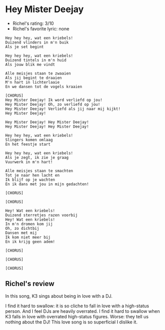 # Hey Mister Deejay

 * Richel's rating: 3/10
 * Richel's  favorite lyric: none

```
Hey hey hey, wat een kriebels!
Duizend vlinders in m'n buik
Als je set begint

Hey hey hey, wat een kriebels!
Duizend tintels in m'n huid
Als jouw blik me vindt

Alle meisjes staan te zwaaien
Als jij begint te draaien
M'n hart in lichterlaaie
En we dansen tot de vogels kraaien

[CHORUS]
Hey Mister Deejay! Ik word verliefd op jou!
Hey Mister Deejay! Oh, zo verliefd op jou!
Hey Mister Deejay! Verliefd als jij naar mij kijkt!
Hey Mister Deejay!

Hey Mister Deejay! Hey Mister Deejay!
Hey Mister Deejay! Hey Mister Deejay!

Hey hey hey, wat een kriebels!
Slingers komen omlaag
En het feestje start

Hey hey hey, wat een kriebels!
Als je zegt, ik zie je graag
Vuurwerk in m'n hart!

Alle meisjes staan te smachten
Tot je naar hen lacht en
Ik blijf op je wachten
En ik dans met jou in mijn gedachten!

[CHORUS]

[CHORUS]

Hey! Wat een kriebels!
Duizend sterretjes razen voorbij
Hey! Wat een kriebels!
In m'n dromen kom jij
Oh, zo dichtbij
Dansen met mij
Ik kom niet meer bij
En ik krijg geen adem!

[CHORUS]

[CHORUS]

[CHORUS]
```

## Richel's review

In this song, K3 sings about being in love with a DJ.

I find it hard to swallow: it is so cliche to fall in love with a high-status
person. And I feel DJs are heavily overrated. I find it hard to swallow
when K3 falls in love with overrated high-status figures. Worse: they tell
us nothing about the DJ! This love song is so superficial I dislike it.
